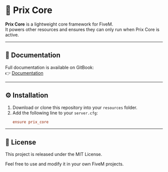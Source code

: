 # 🚀 Prix Core

**Prix Core** is a lightweight core framework for FiveM.  
It powers other resources and ensures they can only run when Prix Core is active.  

---

## 📖 Documentation
Full documentation is available on GitBook:  
👉 [Documentation](https://freeroam.gitbook.io/main/framework/core)

---

## ⚙️ Installation
1. Download or clone this repository into your `resources` folder.  
2. Add the following line to your `server.cfg`:  
   ```cfg
   ensure prix_core

---

## 📌 License
This project is released under the MIT License.

Feel free to use and modify it in your own FiveM projects.
